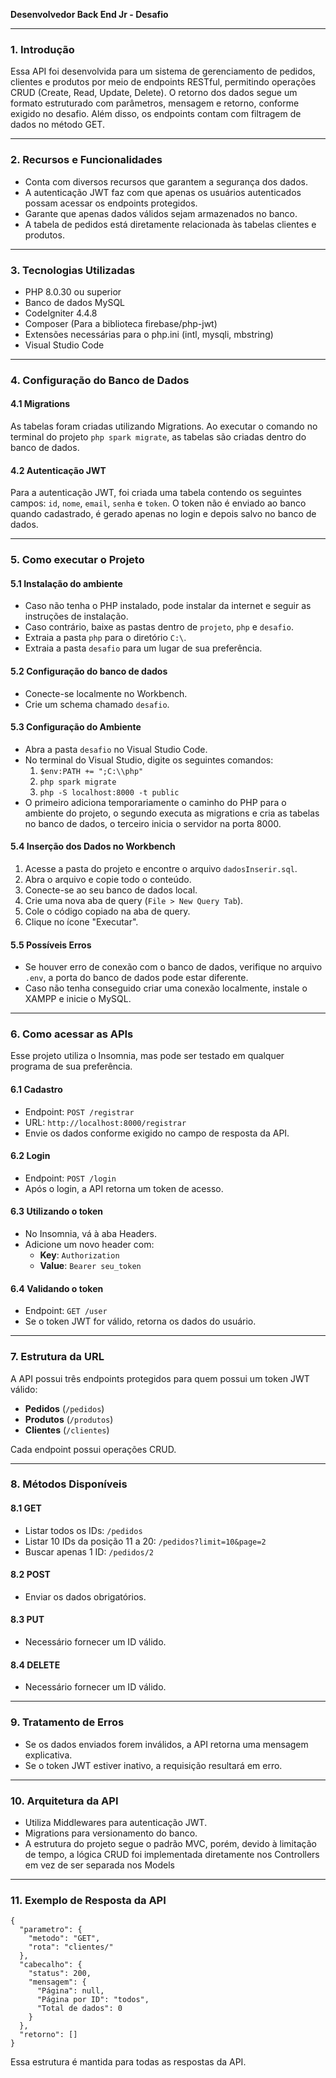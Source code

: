 **Desenvolvedor Back End Jr - Desafio**

---

### 1. Introdução

Essa API foi desenvolvida para um sistema de gerenciamento de pedidos, clientes e produtos por meio de endpoints RESTful, permitindo operações CRUD (Create, Read, Update, Delete). O retorno dos dados segue um formato estruturado com parâmetros, mensagem e retorno, conforme exigido no desafio. Além disso, os endpoints contam com filtragem de dados no método GET.

---

### 2. Recursos e Funcionalidades

- Conta com diversos recursos que garantem a segurança dos dados.
- A autenticação JWT faz com que apenas os usuários autenticados possam acessar os endpoints protegidos.
- Garante que apenas dados válidos sejam armazenados no banco.
- A tabela de pedidos está diretamente relacionada às tabelas clientes e produtos.

---

### 3. Tecnologias Utilizadas

- PHP 8.0.30 ou superior
- Banco de dados MySQL
- CodeIgniter 4.4.8
- Composer (Para a biblioteca firebase/php-jwt)
- Extensões necessárias para o php.ini (intl, mysqli, mbstring)
- Visual Studio Code

---

### 4. Configuração do Banco de Dados

#### 4.1 Migrations

As tabelas foram criadas utilizando Migrations. Ao executar o comando no terminal do projeto `php spark migrate`, as tabelas são criadas dentro do banco de dados.

#### 4.2 Autenticação JWT

Para a autenticação JWT, foi criada uma tabela contendo os seguintes campos: `id`, `nome`, `email`, `senha` e `token`. O token não é enviado ao banco quando cadastrado, é gerado apenas no login e depois salvo no banco de dados.

---

### 5. Como executar o Projeto

#### 5.1 Instalação do ambiente

- Caso não tenha o PHP instalado, pode instalar da internet e seguir as instruções de instalação.
- Caso contrário, baixe as pastas dentro de `projeto`, `php` e `desafio`.
- Extraia a pasta `php` para o diretório `C:\`.
- Extraia a pasta `desafio` para um lugar de sua preferência.

#### 5.2 Configuração do banco de dados

- Conecte-se localmente no Workbench.
- Crie um schema chamado `desafio`.

#### 5.3 Configuração do Ambiente

- Abra a pasta `desafio` no Visual Studio Code.
- No terminal do Visual Studio, digite os seguintes comandos:
  1. `$env:PATH += ";C:\\php"`
  2. `php spark migrate`
  3. `php -S localhost:8000 -t public`
- O primeiro adiciona temporariamente o caminho do PHP para o ambiente do projeto, o segundo executa as migrations e cria as tabelas no banco de dados, o terceiro inicia o servidor na porta 8000.

#### 5.4 Inserção dos Dados no Workbench

1. Acesse a pasta do projeto e encontre o arquivo `dadosInserir.sql`.
2. Abra o arquivo e copie todo o conteúdo.
3. Conecte-se ao seu banco de dados local.
4. Crie uma nova aba de query (`File > New Query Tab`).
5. Cole o código copiado na aba de query.
6. Clique no ícone "Executar".

#### 5.5 Possíveis Erros

- Se houver erro de conexão com o banco de dados, verifique no arquivo `.env`, a porta do banco de dados pode estar diferente.
- Caso não tenha conseguido criar uma conexão localmente, instale o XAMPP e inicie o MySQL.

---

### 6. Como acessar as APIs

Esse projeto utiliza o Insomnia, mas pode ser testado em qualquer programa de sua preferência.

#### 6.1 Cadastro

- Endpoint: `POST /registrar`
- URL: `http://localhost:8000/registrar`
- Envie os dados conforme exigido no campo de resposta da API.

#### 6.2 Login

- Endpoint: `POST /login`
- Após o login, a API retorna um token de acesso.

#### 6.3 Utilizando o token

- No Insomnia, vá à aba Headers.
- Adicione um novo header com:
  - **Key**: `Authorization`
  - **Value**: `Bearer seu_token`

#### 6.4 Validando o token

- Endpoint: `GET /user`
- Se o token JWT for válido, retorna os dados do usuário.

---

### 7. Estrutura da URL

A API possui três endpoints protegidos para quem possui um token JWT válido:

- **Pedidos** (`/pedidos`)
- **Produtos** (`/produtos`)
- **Clientes** (`/clientes`)

Cada endpoint possui operações CRUD.

---

### 8. Métodos Disponíveis

#### 8.1 GET

- Listar todos os IDs: `/pedidos`
- Listar 10 IDs da posição 11 a 20: `/pedidos?limit=10&page=2`
- Buscar apenas 1 ID: `/pedidos/2`

#### 8.2 POST

- Enviar os dados obrigatórios.

#### 8.3 PUT

- Necessário fornecer um ID válido.

#### 8.4 DELETE

- Necessário fornecer um ID válido.

---

### 9. Tratamento de Erros

- Se os dados enviados forem inválidos, a API retorna uma mensagem explicativa.
- Se o token JWT estiver inativo, a requisição resultará em erro.

---

### 10. Arquitetura da API

- Utiliza Middlewares para autenticação JWT.
- Migrations para versionamento do banco.
- A estrutura do projeto segue o padrão MVC, porém, devido à limitação de tempo, a lógica CRUD foi implementada diretamente nos Controllers em vez de ser separada nos Models
---

### 11. Exemplo de Resposta da API
```
{
  "parametro": {
    "metodo": "GET",
    "rota": "clientes/"
  },
  "cabecalho": {
    "status": 200,
    "mensagem": {
      "Página": null,
      "Página por ID": "todos",
      "Total de dados": 0
    }
  },
  "retorno": []
}
```
Essa estrutura é mantida para todas as respostas da API.

